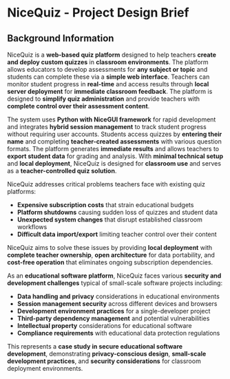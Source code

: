 # NiceQuiz - Project Design Brief

## **Background Information**

NiceQuiz is a **web-based quiz platform** designed to help teachers **create and deploy custom quizzes** in **classroom environments**. The platform allows educators to develop assessments for **any subject or topic** and students can complete these via a **simple web interface**. Teachers can monitor student progress in **real-time** and access results through **local server deployment** for **immediate classroom feedback**. The platform is designed to **simplify quiz administration** and provide teachers with **complete control over their assessment content**.

The system uses **Python with NiceGUI framework** for rapid development and integrates **hybrid session management** to track student progress without requiring user accounts. Students access quizzes by **entering their name** and completing **teacher-created assessments** with various question formats. The platform generates **immediate results** and allows teachers to **export student data** for grading and analysis. With **minimal technical setup** and **local deployment**, NiceQuiz is designed for **classroom use** and serves as a **teacher-controlled quiz solution**.

NiceQuiz addresses critical problems teachers face with existing quiz platforms:
- **Expensive subscription costs** that strain educational budgets
- **Platform shutdowns** causing sudden loss of quizzes and student data
- **Unexpected system changes** that disrupt established classroom workflows
- **Difficult data import/export** limiting teacher control over their content

NiceQuiz aims to solve these issues by providing **local deployment** with **complete teacher ownership**, **open architecture** for data portability, and **cost-free operation** that eliminates ongoing subscription dependencies.

As an **educational software platform**, NiceQuiz faces various **security and development challenges** typical of small-scale software projects including:
- **Data handling and privacy** considerations in educational environments
- **Session management security** across different devices and browsers
- **Development environment practices** for a single-developer project
- **Third-party dependency management** and potential vulnerabilities
- **Intellectual property** considerations for educational software
- **Compliance requirements** with educational data protection regulations

This represents a **case study in secure educational software development**, demonstrating **privacy-conscious design**, **small-scale development practices**, and **security considerations** for classroom deployment environments.